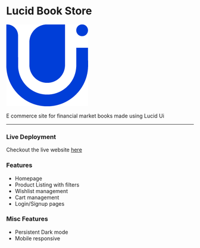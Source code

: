 # Lucid Book Store

![Lucid logo](lucid-book-store/public/images/02%20-%20Colorful%20-%20Icon%20Only.png)

E commerce site for financial market books made using Lucid Ui

   <hr>

### Live Deployment

Checkout the live website [here]()

### Features
- Homepage
- Product Listing with filters
- Wishlist management
- Cart management
- Login/Signup pages

### Misc Features
- Persistent Dark mode
- Mobile responsive

